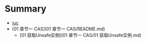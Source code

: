 # Summary

* [juc](README.md)
* [01 章节一 CAS](01 章节一 CAS/README.md)
	* [01 获取Unsafe实例](01 章节一 CAS/01 获取Unsafe实例.md)

